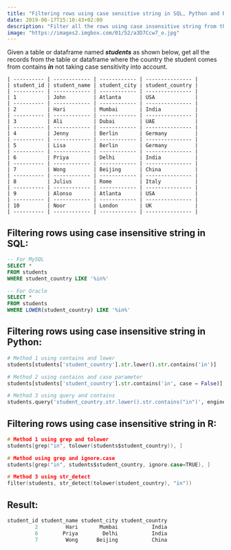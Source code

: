 ```yaml
---
title: "Filtering rows using case sensitive string in SQL, Python and R"
date: 2019-06-17T15:10:43+02:00
description: "Filter all the rows using case insensitive string from the given table in SQL or given dataframe in Python or R."
image: "https://images2.imgbox.com/01/52/a3D7Ccw7_o.jpg"
---
```


Given a table or dataframe named *__students__* as shown below, get all the records from the table or dataframe where the country the student comes from contains *__in__* not taking case sensitivity into account.

```
| ---------- | ------------ | ------------ | --------------- |
| student_id | student_name | student_city | student_country |
| ---------- | ------------ | ------------ | --------------- |
| 1          | John         | Atlanta      | USA             |
| ---------- | ------------ | ------------ | --------------- |
| 2          | Hari         | Mumbai       | India           |
| ---------- | ------------ | ------------ | --------------- |
| 3          | Ali          | Dubai        | UAE             |
| ---------- | ------------ | ------------ | --------------- |
| 4          | Jenny        | Berlin       | Germany         |
| ---------- | ------------ | ------------ | --------------- |
| 5          | Lisa         | Berlin       | Germany         |
| ---------- | ------------ | ------------ | --------------- |
| 6          | Priya        | Delhi        | India           |
| ---------- | ------------ | ------------ | --------------- |
| 7          | Wong         | Beijing      | China           |
| ---------- | ------------ | ------------ | --------------- |
| 8          | Julius       | Rome         | Italy           |
| ---------- | ------------ | ------------ | --------------- |
| 9          | Alonso       | Atlanta      | USA             |
| ---------- | ------------ | ------------ | --------------- |
| 10         | Noor         | London       | UK              |
| ---------- | ------------ | ------------ | --------------- |
```

## Filtering rows using case insensitive string in SQL:

```SQL
-- For MySQL
SELECT * 
FROM students
WHERE student_country LIKE '%in%'

-- For Oracle
SELECT * 
FROM students
WHERE LOWER(student_country) LIKE '%in%'
```

## Filtering rows using case insensitive string in Python:

```Python
# Method 1 using contains and lower
students[students['student_country'].str.lower().str.contains('in')]

# Method 2 using contains and case parameter
students[students['student_country'].str.contains('in', case = False)]

# Method 3 using query and contains
students.query('student_country.str.lower().str.contains("in")', engine = 'python')
```

## Filtering rows using case insensitive string in R:

```C
# Method 1 using grep and tolower
students[grep("in", tolower(students$student_country)), ]

# Method using grep and ignore.case
students[grep("in", students$student_country, ignore.case=TRUE), ]

# Method 3 using str_detect
filter(students, str_detect(tolower(student_country), "in"))
```

## Result:

```C
student_id student_name student_city student_country
         2         Hari       Mumbai           India
         6        Priya        Delhi           India
         7         Wong      Beijing           China
```